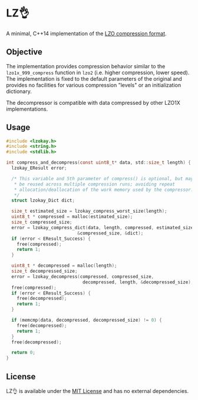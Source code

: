 LZ👌
===

A minimal, C++14 implementation of the
[LZO compression format](http://www.oberhumer.com/opensource/lzo/).

Objective
---------

The implementation provides compression behavior similar to the
`lzo1x_999_compress` function in `lzo2` (i.e. higher compression, lower speed).
The implementation is fixed to the default parameters of the original and
provides no facilities for various compression "levels" or an initialization
dictionary.

The decompressor is compatible with data compressed by other LZO1X
implementations.

Usage
-----

```c
#include <lzokay.h>
#include <string.h>
#include <stdlib.h>

int compress_and_decompress(const uint8_t* data, std::size_t length) {
  lzokay_EResult error;

  /* This variable and 5th parameter of compress() is optional, but may
   * be reused across multiple compression runs; avoiding repeat
   * allocation/deallocation of the work memory used by the compressor.
   */
  struct lzokay_Dict dict;

  size_t estimated_size = lzokay_compress_worst_size(length);
  uint8_t * compressed = malloc(estimated_size);
  size_t compressed_size;
  error = lzokay_compress_dict(data, length, compressed, estimated_size,
                           &compressed_size, &dict);
  if (error < EResult_Success) {
    free(compressed);
    return 1;
  }

  uint8_t * decompressed = malloc(length);
  size_t decompressed_size;
  error = lzokay_decompress(compressed, compressed_size,
                             decompressed, length, &decompressed_size);
  free(compressed);
  if (error < EResult_Success) {
    free(decompressed);
    return 1;
  }

  if (memcmp(data, decompressed, decompressed_size) != 0) {
    free(decompressed);
    return 1;
  }
  free(decompressed);

  return 0;
}
```

License
-------

LZ👌 is available under the
[MIT License](https://github.com/jackoalan/lzokay/blob/master/LICENSE)
and has no external dependencies.
